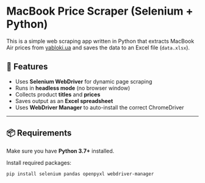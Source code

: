 #  MacBook Price Scraper (Selenium + Python)

This is a simple web scraping app written in Python that extracts MacBook Air prices from [yabloki.ua](https://yabloki.ua/mac/macbook-air/?header=22) and saves the data to an Excel file (`data.xlsx`).

## 🚀 Features

- Uses **Selenium WebDriver** for dynamic page scraping
- Runs in **headless mode** (no browser window)
- Collects product **titles** and **prices**
- Saves output as an **Excel spreadsheet**
- Uses **WebDriver Manager** to auto-install the correct ChromeDriver

---

## 📦 Requirements

Make sure you have **Python 3.7+** installed.

Install required packages:

```bash
pip install selenium pandas openpyxl webdriver-manager
